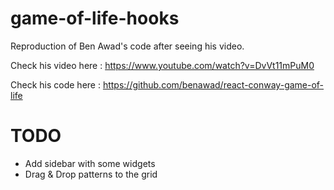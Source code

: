 # game-of-life-hooks

Reproduction of Ben Awad's code after seeing his video.

Check his video here : https://www.youtube.com/watch?v=DvVt11mPuM0

Check his code here : https://github.com/benawad/react-conway-game-of-life
 
# TODO 

* Add sidebar with some widgets 
* Drag & Drop patterns to the grid
